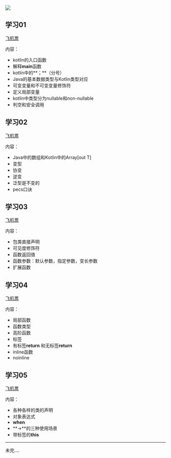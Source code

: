 ![](http://upload-images.jianshu.io/upload_images/2038754-6a85beec5c3b6bba.png?imageMogr2/auto-orient/strip%7CimageView2/2/w/1240)    


## 学习01 ##
[飞机票](http://www.jianshu.com/p/61eb81ed98e7)   

内容：  
 
- kotlin的入口函数   
- 解释**main**函数     
- kotlin中的**；**（分号）   
- Java的基本数据类型与Kotlin类型对应   
- 可变变量和不可变变量修饰符   
- 定义局部变量   
- kotlin中类型分为nullable和non-nullable   
- 判空和安全调用   
## 学习02 ##
[飞机票](http://www.jianshu.com/p/201f118cb2be)   

内容：

- Java中的数组和Kotlin中的Array[out T]   
- 变型   
- 协变   
- 逆变   
- 泛型是不变的   
- pecs口诀   
## 学习03 ##
[飞机票](http://www.jianshu.com/p/00780b1dd041#)    

内容：   
	
- 包类直接声明  
- 可见度修饰符   
- 函数返回值   
- 函数参数：默认参数，指定参数，变长参数   
- 扩展函数   
## 学习04 ##
[飞机票](http://www.jianshu.com/p/8d2987c343b5#)   

内容：   
	
- 局部函数   
- 函数类型   
- 高阶函数  
- 标签  
- 有标签**return** 和无标签**return**   
- inline函数   
- noinline    
## 学习05 ##
[飞机票](http://www.jianshu.com/p/fdf7f674e53b)     

内容：   

- 各种各样的类的声明  
- 对象表达式   
- **when**   
- **->**的三种使用场景   
- 带标签的**this**   

-----
未完....
